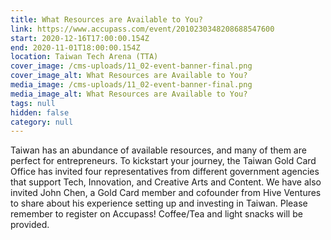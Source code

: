 ```yaml
---
title: What Resources are Available to You?
link: https://www.accupass.com/event/2010230348208688547600
start: 2020-12-16T17:00:00.154Z
end: 2020-11-01T18:00:00.154Z
location: Taiwan Tech Arena (TTA)
cover_image: /cms-uploads/11_02-event-banner-final.png
cover_image_alt: What Resources are Available to You?
media_image: /cms-uploads/11_02-event-banner-final.png
media_image_alt: What Resources are Available to You?
tags: null
hidden: false
category: null
---
```

Taiwan has an abundance of available resources, and many of them are perfect for entrepreneurs. To kickstart your journey, the Taiwan Gold Card Office has invited four representatives from different government agencies that support Tech, Innovation, and Creative Arts and Content. We have also invited John Chen, a Gold Card member and cofounder from Hive Ventures to share about his experience setting up and investing in Taiwan. Please remember to register on Accupass! Coffee/Tea and light snacks will be provided.